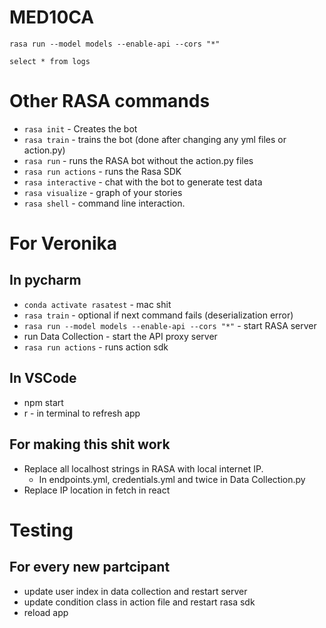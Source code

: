# MED10CA
`rasa run --model models --enable-api --cors "*"`

`select * from logs`


# Other RASA commands
- `rasa init` - Creates the bot
- `rasa train` - trains the bot (done after changing any yml files or action.py)
- `rasa run` - runs the RASA bot without the action.py files
- `rasa run actions` - runs the Rasa SDK
- `rasa interactive` - chat with the bot to generate test data
- `rasa visualize` - graph of your stories
- `rasa shell` - command line interaction.


# For Veronika
## In pycharm
- `conda activate rasatest` - mac shit
- `rasa train` - optional if next command fails (deserialization error)
- `rasa run --model models --enable-api --cors "*"` - start RASA server
- run Data Collection - start the API proxy server
- `rasa run actions` - runs action sdk

## In VSCode
- npm start
- r - in terminal to refresh app

## For making this shit work
- Replace all localhost strings in RASA with local internet IP.
  - In endpoints.yml, credentials.yml and twice in Data Collection.py
- Replace IP location in fetch in react


# Testing
## For every new partcipant
- update user index in data collection and restart server
- update condition class in action file and restart rasa sdk
- reload app
